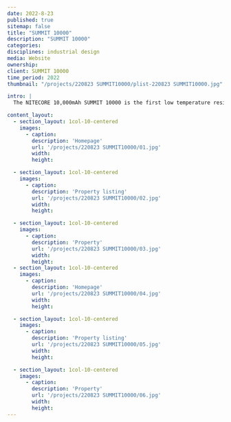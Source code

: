 ```yaml
---
date: 2022-8-23
published: true
sitemap: false
title: "SUMMIT 10000"
description: "SUMMIT 10000"
categories:
disciplines: industrial design
media: Website
ownership:
client: SUMMIT 10000
time_period: 2022
thumbnail: "/projects/220823 SUMMIT10000/plist-220823 SUMMIT10000.jpg"

intro: |
  The NITECORE 10,000mAh SUMMIT 10000 is the first low temperature resistant power bank in the world, with a max output of 20W, capable of providing stable performance even at -40°C (-40°F). The Low Current Mode is designed for charging low current devices. It features a unibody carbon fiber shell without splicing, ensuring optimal protection to handle demanding outdoor activities.

content_layout:
  - section_layout: 1col-10-centered
    images:
      - caption:
        description: 'Homepage'
        url: '/projects/220823 SUMMIT10000/01.jpg'
        width:
        height:

  - section_layout: 1col-10-centered
    images:
      - caption:
        description: 'Property listing'
        url: '/projects/220823 SUMMIT10000/02.jpg'
        width:
        height:

  - section_layout: 1col-10-centered
    images:
      - caption:
        description: 'Property'
        url: '/projects/220823 SUMMIT10000/03.jpg'
        width:
        height:
  - section_layout: 1col-10-centered
    images:
      - caption:
        description: 'Homepage'
        url: '/projects/220823 SUMMIT10000/04.jpg'
        width:
        height:

  - section_layout: 1col-10-centered
    images:
      - caption:
        description: 'Property listing'
        url: '/projects/220823 SUMMIT10000/05.jpg'
        width:
        height:

  - section_layout: 1col-10-centered
    images:
      - caption:
        description: 'Property'
        url: '/projects/220823 SUMMIT10000/06.jpg'
        width:
        height:
---
```

